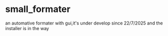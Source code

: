# small_formater
an automative formater with gui,it's under develop since 22/7/2025 and the installer is in the way
